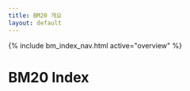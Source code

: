 ```yaml
---
title: BM20 개요
layout: default
---
```

{% include bm_index_nav.html active="overview" %}

# BM20 Index

<div id="bm20" style="height:380px; max-width:1000px; margin:24px 0;"></div>
<div id="bm20-meta" style="font:12px/1.6 system-ui,-apple-system,Segoe UI,Roboto,sans-serif;color:#666;"></div>

<script src="https://cdn.jsdelivr.net/npm/echarts@5"></script>
<script>
// CSV 엔드포인트
const CSV_URL = "https://docs.google.com/spreadsheets/d/e/2PACX-1vTndyrPd3WWwFtfzv2CZxJeDcH-l8ibQIdO5ouYS4HsaGpbeXQQbs6WEr9qPqqZbRoT6cObdFxJpief/pub?gid=720141148&single=true&output=csv";

// CSV 가져오기 (캐시 무효화)
async function fetchCsv() {
  const url = CSV_URL + (CSV_URL.includes("?") ? "&" : "?") + "v=" + Date.now();
  const res = await fetch(url, { cache: "no-store" });
  if (!res.ok) throw new Error("CSV fetch failed: " + res.status);
  return res.text();
}

// 아주 심플한 CSV 파서 (date,index,updated_at 가정)
function parseCsv(text) {
  const lines = text.trim().split(/\r?\n/);
  const header = lines.shift().split(",");
  const iD = header.indexOf("date");
  const iV = header.indexOf("index");
  const iU = header.indexOf("updated_at");

  return lines.map(l => {
    const c = l.split(",");
    const v = parseFloat((c[iV] || "").replace(/"/g, ""));
    return { date: c[iD], value: Number.isFinite(v) ? v : null, updated: iU >= 0 ? c[iU] : null };
  }).filter(r => r.value !== null);
}

function renderChart(rows) {
  const el = document.getElementById("bm20");
  const chart = echarts.init(el);

  const data = rows.map(r => [r.date, r.value]);

  chart.setOption({
    tooltip: { trigger: "axis", valueFormatter: v => (typeof v === "number" ? v.toFixed(2) : v) },
    grid: { left: 48, right: 24, top: 24, bottom: 56 },
    xAxis: { type: "time" },
    yAxis: { type: "value", scale: true, name: "Index" },
    dataZoom: [{ type: "inside" }, { type: "slider", bottom: 18 }],
    series: [{ name: "BM20", type: "line", showSymbol: false, smooth: true, data }]
  });

  // 메타: 최신값 + 간단 수익률
  const last = rows.at(-1);
  function pRet(days) {
    if (rows.length <= days) return null;
    const prev = rows[rows.length - 1 - days].value;
    return prev ? (last.value / prev - 1) : null;
  }
  const meta = document.getElementById("bm20-meta");
  const r1m = pRet(21), r3m = pRet(63), r1y = pRet(252);
  meta.innerHTML = `
    <b>Last</b>: ${last?.date ?? "-"} &nbsp; | &nbsp;
    <b>Index</b>: ${last?.value?.toFixed(2) ?? "-"} &nbsp; | &nbsp;
    <b>Updated</b>: ${last?.updated ?? "-"}
    ${r1m!==null ? ` &nbsp; | &nbsp; <b>1M</b>: ${(r1m*100).toFixed(2)}%` : ""}
    ${r3m!==null ? ` &nbsp; | &nbsp; <b>3M</b>: ${(r3m*100).toFixed(2)}%` : ""}
    ${r1y!==null ? ` &nbsp; | &nbsp; <b>1Y</b>: ${(r1y*100).toFixed(2)}%` : ""}
  `;

  addEventListener("resize", () => chart.resize());
}

// 실행
fetchCsv().then(parseCsv).then(renderChart).catch(err => {
  console.error(err);
  document.getElementById("bm20-meta").textContent = "데이터 로드 실패: " + err.message;
});
</script>
